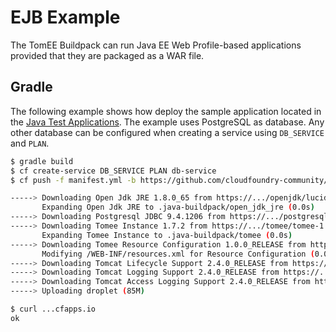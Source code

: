 # EJB Example
The TomEE Buildpack can run Java EE Web Profile-based applications provided that they are packaged as a WAR file.

## Gradle
The following example shows how deploy the sample application located in the [Java Test Applications][j].
The example uses PostgreSQL as database. Any other database can be configured when creating a service using `DB_SERVICE` and `PLAN`.

```bash
$ gradle build
$ cf create-service DB_SERVICE PLAN db-service
$ cf push -f manifest.yml -b https://github.com/cloudfoundry-community/tomee-buildpack.git

-----> Downloading Open Jdk JRE 1.8.0_65 from https://.../openjdk/lucid/x86_64/openjdk-1.8.0_65.tar.gz (0.0s)
       Expanding Open Jdk JRE to .java-buildpack/open_jdk_jre (0.0s)
-----> Downloading Postgresql JDBC 9.4.1206 from https://.../postgresql-jdbc/postgresql-jdbc-9.4.1206.jar (0.0s)
-----> Downloading Tomee Instance 1.7.2 from https://.../tomee/tomee-1.7.2.tar.gz (0.0s)
       Expanding Tomee Instance to .java-buildpack/tomee (0.0s)
-----> Downloading Tomee Resource Configuration 1.0.0_RELEASE from https://.../tomee-resource-configuration/tomee-resource-configuration-1.0.0_RELEASE.jar (0.0s)
       Modifying /WEB-INF/resources.xml for Resource Configuration (0.0s)
-----> Downloading Tomcat Lifecycle Support 2.4.0_RELEASE from https://.../tomcat-lifecycle-support/tomcat-lifecycle-support-2.4.0_RELEASE.jar (0.0s)
-----> Downloading Tomcat Logging Support 2.4.0_RELEASE from https://.../tomcat-logging-support/tomcat-logging-support-2.4.0_RELEASE.jar (0.0s)
-----> Downloading Tomcat Access Logging Support 2.4.0_RELEASE from https://.../tomcat-access-logging-support/tomcat-access-logging-support-2.4.0_RELEASE.jar (0.0s)
-----> Uploading droplet (85M)

$ curl ...cfapps.io
ok
```

[j]: https://github.com/cloudfoundry/java-test-applications/tree/master/ejb-application
